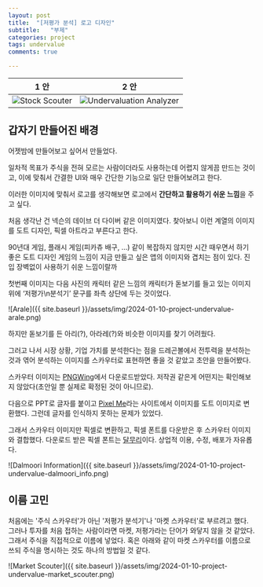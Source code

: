 ```yaml
---
layout: post
title:  "[저평가 분석] 로고 디자인"
subtitle:   "부제"
categories: project
tags: undervalue
comments: true

---
```


|**1 안**|**2 안**|
|:---:|:---:|
| <img src="{{ site.baseurl }}/assets/img/2024-01-10-project-undervalue-stock_scouter.png" alt="Stock Scouter"> | <img src="{{ site.baseurl }}/assets/img/2024-01-10-project-undervalue-undervalue_analyzer.png" alt="Undervaluation Analyzer"> |

## 갑자기 만들어진 배경

어젯밤에 만들어보고 싶어서 만들었다.

일차적 목표가 주식을 전혀 모르는 사람이더라도 사용하는데 어렵지 않게끔 만드는 것이고, 이에 맞춰서 간결한 UI와 매우 간단한 기능으로 일단 만들어보려고 한다.

이러한 이미지에 맞춰서 로고를 생각해보면 로고에서 **간단하고 활용하기 쉬운 느낌**을 주고 싶다.

처음 생각난 건 넥슨의 데이브 더 다이버 같은 이미지였다. 찾아보니 이런 계열의 이미지를 도트 디자인, 픽셀 아트라고 부른다고 한다.

90년대 게임, 플래시 게임(피카츄 배구, …) 같이 복잡하지 않지만 시간 때우면서 하기 좋은 도트 디자인 게임의 느낌이 지금 만들고 싶은 앱의 이미지와 겹치는 점이 있다. 진입 장벽없이 사용하기 쉬운 느낌이랄까

첫번째 이미지는 다음 사진의 캐릭터 같은 느낌의 캐릭터가 돋보기를 들고 있는 이미지 위에 ‘저평가\n분석기’ 문구를 좌측 상단에 두는 것이었다.

![Arale]({{ site.baseurl }}/assets/img/2024-01-10-project-undervalue-arale.png)

하지만 돋보기를 든 아리(?), 아라레(?)와 비슷한 이미지를 찾기 어려웠다.

그러고 나서 시장 상황, 기업 가치를 분석한다는 점을 드레곤볼에서 전투력을 분석하는 것과 엮어 분석하는 이미지를 스카우터로 표현하면 좋을 것 같았고 초안을 만들어봤다.

스카우터 이미지는 [PNGWing](https://www.pngwing.com/ko/search?q=%EB%8B%A4%EC%9A%B4%EB%A1%9C%EB%93%9C)에서 다운로드받았다. 저작권 같은게 어떤지는 확인해보지 않았다(초안일 뿐 실제로 확정된 것이 아니므로).

다음으로 PPT로 글자를 붙이고 [Pixel Me](https://pixel-me.tokyo/en/)라는 사이트에서 이미지를 도트 이미지로 변환했다. 그런데 글자를 인식하지 못하는 문제가 있었다.

그래서 스카우터 이미지만 픽셀로 변환하고, 픽셀 폰트를 다운받은 후 스카우터 이미지와 결합했다. 다운로드 받은 픽셀 폰트는 [달무리](https://ranolp.github.io/dalmoori-font/)이다. 상업적 이용, 수정, 배포가 자유롭다.

![Dalmoori Information]({{ site.baseurl }}/assets/img/2024-01-10-project-undervalue-dalmoori_info.png)

## 이름 고민

처음에는 '주식 스카우터'가 아닌 '저평가 분석기'나 '마켓 스카우터'로 부르려고 했다. 그러나 투자를 처음 접하는 사람이라면 마켓, 저평가라는 단어가 와닿지 않을 것 같았다. 그래서 주식을 직접적으로 이름에 넣었다. 혹은 아래와 같이 마켓 스카우터를 이름으로 쓰되 주식을 명시하는 것도 하나의 방법일 것 같다.

![Market Scouter]({{ site.baseurl }}/assets/img/2024-01-10-project-undervalue-market_scouter.png)

<!-- <div class="pull-left">
<img src="{{ site.baseurl }}/assets/img/2024-01-10-project-undervalue-stock_scouter.png" alt="Stock Scouter">
<center><h4>1안</h4></center>
</div>

<div class="pull-right">
<img src="{{ site.baseurl }}/assets/img/2024-01-10-project-undervalue-undervalue_analyzer.png" alt="Undervaluation Analyzer">
<center><h4>2안</h4></center>
</div> -->

<!-- ![Stock Scouter]({{ site.baseurl }}/assets/img/2024-01-10-project-undervalue-stock_scouter.png) -->